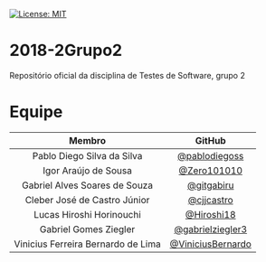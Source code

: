 [![License: MIT](https://img.shields.io/badge/License-MIT-blue.svg)](https://opensource.org/licenses/MIT)

# 2018-2Grupo2


Repositório oficial da disciplina de Testes de Software, grupo 2

# Equipe
|               Membro              |       GitHub      |
|:---------------------------------:|:-----------------:|
|Pablo Diego Silva da Silva|[@pablodiegoss](https://github.com/pablodiegoss)|
|Igor Araújo de Sousa |[@Zero101010](https://github.com/Zero101010)|
|Gabriel Alves Soares de Souza |[@gitgabiru](https://github.com/gitgabiru)|
|Cleber José de Castro Júnior |[@cjjcastro](https://github.com/cjjcastro)|
|Lucas Hiroshi Horinouchi |[@Hiroshi18](https://github.com/Hiroshi18)|
|Gabriel Gomes Ziegler |[@gabrielziegler3](https://github.com/gabrielziegler3)|
|Vinicius Ferreira Bernardo de Lima|[@ViniciusBernardo](https://github.com/ViniciusBernardo)|

